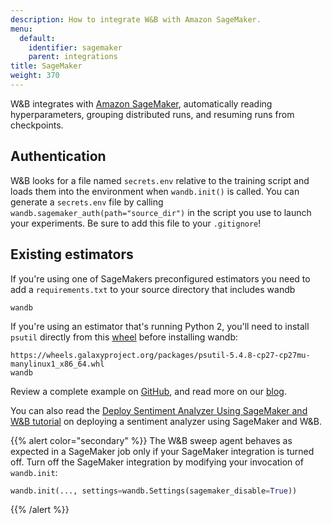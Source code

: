 ```yaml
---
description: How to integrate W&B with Amazon SageMaker.
menu:
  default:
    identifier: sagemaker
    parent: integrations
title: SageMaker
weight: 370
---
```



W&B integrates with [Amazon SageMaker](https://aws.amazon.com/sagemaker/), automatically reading hyperparameters, grouping distributed runs, and resuming runs from checkpoints.

## Authentication

W&B looks for a file named `secrets.env` relative to the training script and loads them into the environment when `wandb.init()` is called. You can generate a `secrets.env` file by calling `wandb.sagemaker_auth(path="source_dir")` in the script you use to launch your experiments. Be sure to add this file to your `.gitignore`!

## Existing estimators

If you're using one of SageMakers preconfigured estimators you need to add a `requirements.txt` to your source directory that includes wandb

```text
wandb
```

If you're using an estimator that's running Python 2, you'll need to install `psutil` directly from this [wheel](https://pythonwheels.com) before installing wandb:

```text
https://wheels.galaxyproject.org/packages/psutil-5.4.8-cp27-cp27mu-manylinux1_x86_64.whl
wandb
```

Review a complete example on [GitHub](https://github.com/wandb/examples/tree/master/examples/pytorch/pytorch-cifar10-sagemaker), and read more on our [blog](https://wandb.ai/site/articles/running-sweeps-with-sagemaker).

You can also read the [Deploy Sentiment Analyzer Using SageMaker and W&B tutorial](https://wandb.ai/authors/sagemaker/reports/Deploy-Sentiment-Analyzer-Using-SageMaker-and-W-B--VmlldzoxODA1ODE) on deploying a sentiment analyzer using SageMaker and W&B.

{{% alert color="secondary" %}}
The W&B sweep agent behaves as expected in a SageMaker job only if your SageMaker integration is turned off. Turn off the SageMaker integration by modifying your invocation of `wandb.init`:

```python
wandb.init(..., settings=wandb.Settings(sagemaker_disable=True))
```
{{% /alert %}}
